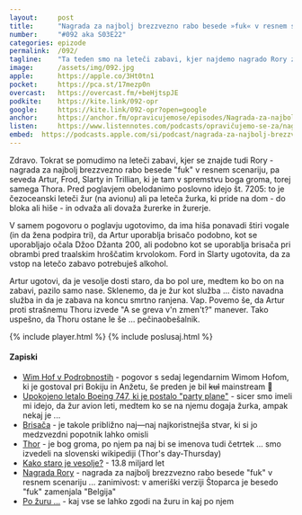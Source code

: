 ```yaml
---
layout: 	post
title:  	"Nagrada za najbolj brezzvezno rabo besede »fuk« v resnem scenariju"
number: 	"#092 aka S03E22"
categories:	epizode
permalink:	/092/
tagline: 	"Ta teden smo na leteči zabavi, kjer najdemo nagrado Rory za najbolj brezvezno rabo besede »fuk« v resnem scenariju. Trillian najde Thora. Thor pa vrata."
image:		/assets/img/092.jpg
apple:		https://apple.co/3Ht0tn1
pocket:		https://pca.st/17mezp0n
overcast:	https://overcast.fm/+beHjtspJE
podkite:	https://kite.link/092-opr
google:		https://kite.link/092-opr?open=google
anchor:		https://anchor.fm/opravicujemose/episodes/Nagrada-za-najbolj-brezzvezno-rabo-besede-fuk-v-resnem-scenariju-e1f0b8v
listen:		https://www.listennotes.com/podcasts/opravičujemo-se-za/nagrada-za-najbolj-Eo_tKCMekBA/embed/
embed:	https://podcasts.apple.com/si/podcast/nagrada-za-najbolj-brezzvezno-rabo-besede-fuk-v-resnem-scenariju/id1514750013?i=1000552404106
---
```


Zdravo. Tokrat se pomudimo na leteči zabavi, kjer se znajde tudi Rory - nagrada za najbolj brezzvezno rabo besede "fuk" v resnem scenariju, pa seveda Artur, Frod, Slarty in Trillian, ki je tam v spremstvu boga groma, torej samega Thora. Pred poglavjem obelodanimo poslovno idejo št. 7205: to je čezoceanski leteči žur (na avionu) ali pa leteča žurka, ki pride na dom - do bloka ali hiše - in odvaža ali dovaža žurerke in žurerje. 

V samem pogovoru o poglavju ugotovimo, da ima hiša ponavadi štiri vogale (in da žena podpira tri), da Artur uporablja brisačo podobno, kot se uporabljajo očala Džoo Džanta 200, ali podobno kot se uporablja brisača pri obrambi pred traalskim hroščatim krvolokom. Ford in Slarty ugotovita, da za vstop na letečo zabavo potrebuješ alkohol. 

Artur ugotovi, da je vesolje dosti staro, da bo pol ure, medtem ko bo on na zabavi, pazilo samo nase. Sklenemo, da je žur kot služba ... čisto navadna služba in da je zabava na koncu smrtno ranjena. Vap. Povemo še, da Artur proti strašnemu Thoru izvede "A se greva v'n zmen't?" manever. Tako uspešno, da Thoru ostane le še ... pečinaobešalnik. 

{% include player.html %}
{% include poslusaj.html %}

<!--break-->

#### Zapiski

- [Wim Hof v Podrobnostih](https://apparatus.si/060pod/) - pogovor s sedaj legendarnim Wimom Hofom, ki je gostoval pri Bokiju in Anžetu, še preden je bil ~~kul~~ mainstream 💪
- [Upokojeno letalo Boeing 747, ki je postalo "party plane"](https://edition.cnn.com/travel/article/british-airways-jet-transformed-into-party-plane/index.html) - sicer smo imeli mi idejo, da žur avion leti, medtem ko se na njemu dogaja žurka, ampak nekaj je ...
- [Brisača](http://www.zvpl.com/42/clanki/brisaca-stoparski-vodnik/) - je takole približno naj—naj najkoristnejša stvar, ki si jo medzvezdni popotnik lahko omisli
- [Thor](https://sl.wikipedia.org/wiki/Thor) - je bog groma, po njem pa naj bi se imenova tudi četrtek ... smo izvedeli na slovenski wikipediji (Thor's day-Thursday)
- [Kako staro je vesolje?](https://en.wikipedia.org/wiki/Age_of_the_universe) - 13.8 miljard let 
- [Nagrada Rory](https://hitchhikers.fandom.com/wiki/Rory_Award) - nagrada za najbolj brezzvezno rabo besede "fuk" v resnem scenariju ... zanimivost: v ameriški verziji Štoparca je besedo "fuk" zamenjala "Belgija"
- [Po žuru ...](http://www.zvpl.com/42/clanki/po-zuru/) - kaj vse se lahko zgodi na žuru in kaj po njem 